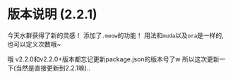# 版本说明 (2.2.1)

今天水群获得了新的灵感！
添加了`.meow`的功能！
用法和`muda`以及`ora`是一样的, 也可以定义次数哦~

哦 v2.2.0和v2.2.0+版本都忘记更新package.json的版本号了w
所以这次更新一下(当然是直接更新到2.2.1嘛)..

